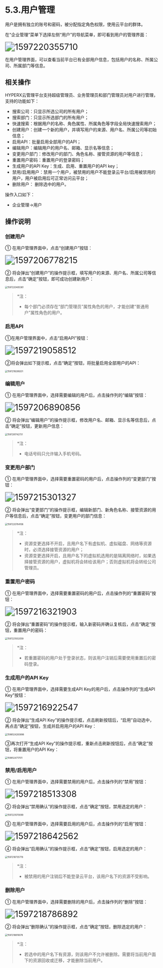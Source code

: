 # 5.3.用户管理

用户是拥有独立的账号和密码，被分配指定角色权限，使用云平台的群体。

在“企业管理”菜单下选择左侧“用户”的导航菜单，即可看到用户的管理界面：

<img src="user_management.assets/1597220355710.png" alt="1597220355710" style="zoom:200%;" />

在用户管理界面，可以查看当前平台已有全部用户信息，包括用户的名称、所属公司、所属部门等信息。

## 相关操作

HYPERX云管理平台支持超级管理员、业务管理员和部门管理员对用户进行管理，支持的功能如下：

- 搜索公司：只显示所选公司的所有用户；
- 搜索部门：只显示所选部门的所有用户；
- 快速搜索：根据用户的名称、角色属性、所属角色等字段全局快速搜索用户；
- 创建用户：创建一个新的用户，并填写用户的来源、用户名、所属公司等初始信息；
- 启用API：批量启用全部用户的API；
- 编辑用户：编辑用户的用户名、邮箱、显示名等信息；
- 变更用户部门：修改用户的部门、角色名称、接管资源的用户等信息；
- 重置用户密码：重置用户的登录密码；
- 生成用户的API Key：生成、启用、重置用户的API key；
- 禁用/启用用户：禁用一个用户，被禁用的用户不能登录云平台/启用被禁用的用户，用户被启用后可正常访问云平台；
- 删除用户： 删除选中的用户。


操作入口如下：

- 企业管理→用户


## 操作说明

### 创建用户

① 在用户管理界面中，点击“创建用户”按钮：

<img src="user_management.assets/1597206778215.png" alt="1597206778215" style="zoom:200%;" />

② 将会弹出“创建用户”的操作提示框，填写用户的来源、用户名、所属公司等信息后，点击“确定”按钮，即可成功创建新用户：

<img src="user_management.assets/1597220485361.png" alt="1597220485361" style="zoom:50%;" />

> *注：
>
> - 每个部门必须存在“部门管理员”属性角色的用户，才能创建“普通用户”属性角色的用户。
>

### 启用API

①在用户管理界面中，点击“启用API”按钮：

<img src="user_management.assets/1597219058512.png" alt="1597219058512" style="zoom:200%;" />

②将会弹出如下提示框，点击“确定”按钮，将批量启用全部用户的API：

<img src="user_management.assets/1597219289201.png" alt="1597219289201" style="zoom:50%;" />

### 编辑用户

① 在用户管理界面中，选择需要编辑的用户后，点击操作列的“编辑”按钮：

<img src="user_management.assets/1597206890856.png" alt="1597206890856" style="zoom:200%;" />

② 将会弹出“编辑用户”的操作提示框，修改用户名、邮箱、显示名等信息后，点击“确定”按钮，更新用户信息：

<img src="user_management.assets/1597281742731.png" alt="1597281742731" style="zoom:50%;" />

> *注：
>
> - 电话号码只允许输入手机号码。

### 变更用户部门

① 在用户管理界面中，选择需要重置密码的用户后，点击操作列的“变更部门”按钮：

<img src="user_management.assets/1597215301327.png" alt="1597215301327" style="zoom:200%;" />

② 将会弹出“变更部门”的操作提示框，编辑新部门、新角色名称、接管资源的用户等信息后，点击“确定”按钮，变更用户的部门信息：

<img src="user_management.assets/1597220784106.png" alt="1597220784106" style="zoom:50%;" />

> *注：
>
> - 资源变更选择不开启，且用户名下有虚拟机、虚拟磁盘、网络等资源时，必须选择接管资源的用户；
> - 资源变更选择开启，且用户名下的虚拟机选用的是隔离网络时，如果选择接管资源的用户，虚拟机将会转给该用户；否则虚拟机将会转给公司管理员。

### 重置用户密码

① 在用户管理界面中，选择需要重置密码的用户后，点击操作列的“重置密码”按钮：

<img src="user_management.assets/1597216321903.png" alt="1597216321903" style="zoom:200%;" />

② 将会弹出“重置密码”的操作提示框，输入新密码并确认复核后，点击“确定”按钮，重置用户的密码：

<img src="user_management.assets/1597221002059.png" alt="1597221002059" style="zoom:50%;" />

> *注：
>
> - 若重置密码的用户处于登录状态，则该用户注销后需要使用重置后的密码登录。
>

### 生成用户的API Key

① 在用户管理界面中，选择需要生成API Key的用户后，点击操作列的“生成API Key”按钮：

<img src="user_management.assets/1597216922547.png" alt="1597216922547" style="zoom:200%;" />

② 将会弹出“生成API Key”的操作提示框，点击刷新按钮后，“启用”自动选中，再点击“确定”按钮，生成并启用用户的API Key：

<img src="user_management.assets/1598524283898.png" alt="1598524283898" style="zoom:50%;" />

③再次打开“生成API Key”的操作提示框，重新点击刷新按钮后，点击“确定”按钮，将重置用户的API Key：

<img src="user_management.assets/1598524717511.png" alt="1598524717511" style="zoom:50%;" />

### 禁用/启用用户

① 在用户管理界面中，选择需要禁用的用户后，点击操作列的“禁用”按钮：

<img src="user_management.assets/1597218513308.png" alt="1597218513308" style="zoom:200%;" />

② 将会弹出“禁用确认”的操作提示框，点击“确定”按钮，禁用选定的用户：

<img src="user_management.assets/1597221070099.png" alt="1597221070099" style="zoom:50%;" />

③ 在用户管理界面中，选择需要启用的用户后，点击操作列的“启用”按钮：

<img src="user_management.assets/1597218642562.png" alt="1597218642562" style="zoom:200%;" />

④ 将会弹出“启用确认”的操作提示框，点击“确定”按钮，启用选定的用户：

<img src="user_management.assets/1597218735778.png" alt="1597218735778" style="zoom:50%;" />

> *注：
>
> - 被禁用的用户注销后不能登录云平台，该用户名下的资源不受影响。
>

### 删除用户

① 在用户管理界面中，选择需要删除的用户后，点击操作列的“删除”按钮：

<img src="user_management.assets/1597218786892.png" alt="1597218786892" style="zoom:200%;" />

② 将会弹出“删除确认”的操作提示框，点击“确定”按钮，删除选定的用户：

<img src="user_management.assets/1597218819078.png" alt="1597218819078" style="zoom:50%;" />

> *注：
>
> - 若选中的用户名下有资源，则该用户不允许被删除。需要将当前用户面下的资源回收或迁移，才能删除当前用户。
